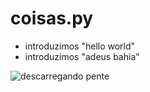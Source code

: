 # coisas.py

* introduzimos "hello world"
* introduzimos "adeus bahia"

![descarregando pente](whinds.jpg)
